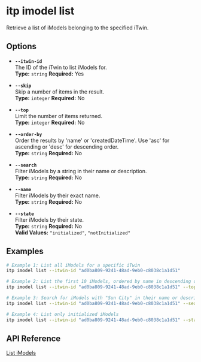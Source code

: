 # itp imodel list

Retrieve a list of iModels belonging to the specified iTwin.

## Options

- **`--itwin-id`**  
  The ID of the iTwin to list iModels for.  
  **Type:** `string` **Required:** Yes

- **`--skip`**  
  Skip a number of items in the result.  
  **Type:** `integer` **Required:** No

- **`--top`**  
  Limit the number of items returned.  
  **Type:** `integer` **Required:** No

- **`--order-by`**  
  Order the results by 'name' or 'createdDateTime'. Use 'asc' for ascending or 'desc' for descending order.  
  **Type:** `string` **Required:** No

- **`--search`**  
  Filter iModels by a string in their name or description.  
  **Type:** `string` **Required:** No

- **`--name`**  
  Filter iModels by their exact name.  
  **Type:** `string` **Required:** No

- **`--state`**  
  Filter iModels by their state.  
  **Type:** `string` **Required:** No  
  **Valid Values:** `"initialized"`, `"notInitialized"`

## Examples

```bash
# Example 1: List all iModels for a specific iTwin
itp imodel list --itwin-id "ad0ba809-9241-48ad-9eb0-c8038c1a1d51"

# Example 2: List the first 10 iModels, ordered by name in descending order
itp imodel list --itwin-id "ad0ba809-9241-48ad-9eb0-c8038c1a1d51" --top 10 --order-by "name desc"

# Example 3: Search for iModels with "Sun City" in their name or description
itp imodel list --itwin-id "ad0ba809-9241-48ad-9eb0-c8038c1a1d51" --search "Sun City"

# Example 4: List only initialized iModels
itp imodel list --itwin-id "ad0ba809-9241-48ad-9eb0-c8038c1a1d51" --state "initialized"
```

## API Reference

[List iModels](https://developer.bentley.com/apis/imodels-v2/operations/get-itwin-imodels/)
